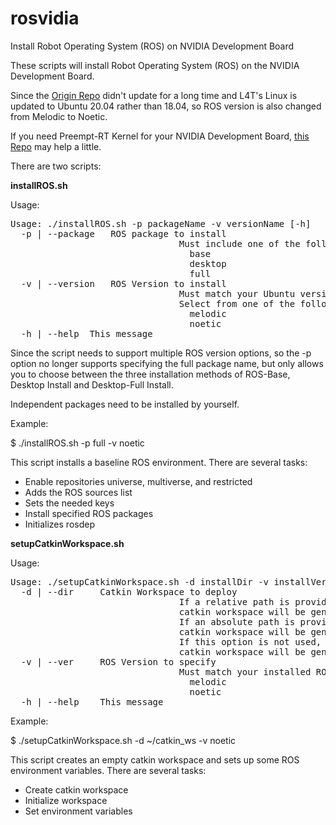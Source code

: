 # rosvidia
Install Robot Operating System (ROS) on NVIDIA Development Board

These scripts will install Robot Operating System (ROS) on the NVIDIA Development Board.

Since the [Origin Repo](https://github.com/jetsonhacks/installROSXavier) didn't update for a long time and L4T's Linux is updated to Ubuntu 20.04 rather than 18.04, so ROS version is also changed from Melodic to Noetic.

If you need Preempt-RT Kernel for your NVIDIA Development Board, [this Repo](https://github.com/hmxf/rtvidia) may help a little.

There are two scripts:

<strong>installROS.sh</strong>

Usage:

<pre>
Usage: ./installROS.sh -p packageName -v versionName [-h]
  -p | --package <packagename>  ROS package to install
                                Must include one of the following:
                                  base
                                  desktop
                                  full
  -v | --version <versionname>  ROS Version to install
                                Must match your Ubuntu version.
                                Select from one of the following:
                                  melodic
                                  noetic
  -h | --help  This message
</pre>

Since the script needs to support multiple ROS version options, so the -p option no longer supports specifying the full package name, but only allows you to choose between the three installation methods of ROS-Base, Desktop Install and Desktop-Full Install.

Independent packages need to be installed by yourself.

Example:

$ ./installROS.sh -p full -v noetic

This script installs a baseline ROS environment. There are several tasks:

<ul>
<li>Enable repositories universe, multiverse, and restricted</li>
<li>Adds the ROS sources list</li>
<li>Sets the needed keys</li>
<li>Install specified ROS packages</li>
<li>Initializes rosdep</li>
</ul>

<strong>setupCatkinWorkspace.sh</strong>

Usage:

<pre>
Usage: ./setupCatkinWorkspace.sh -d installDir -v installVer [-h]
  -d | --dir <directoryname>    Catkin Workspace to deploy
                                If a relative path is provided,
                                catkin workspace will be generated under script's directory.
                                If an absolute path is provided,
                                catkin workspace will be generated in the specified directory.
                                If this option is not used,
                                catkin workspace will be generated in the ~/catkin_ws directory.
  -v | --ver <versionname>    ROS Version to specify
                                Must match your installed ROS version:
                                  melodic
                                  noetic
  -h | --help    This message
</pre>

Example:

$ ./setupCatkinWorkspace.sh -d ~/catkin_ws -v noetic

This script creates an empty catkin workspace and sets up some ROS environment variables. There are several tasks:

<ul>
<li>Create catkin workspace</li>
<li>Initialize workspace</li>
<li>Set environment variables</li>
</ul>

